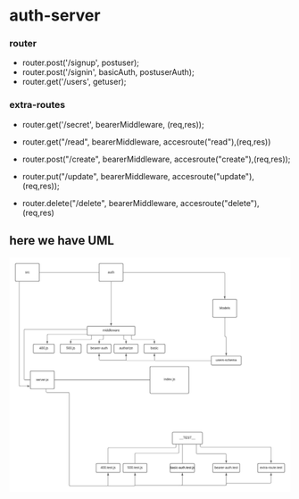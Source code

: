 # auth-server

### router

- router.post('/signup', postuser);
- router.post('/signin', basicAuth, postuserAuth);
- router.get('/users', getuser);

### extra-routes

- router.get('/secret', bearerMiddleware, (req,res));

- router.get("/read", bearerMiddleware, accesroute("read"),(req,res))

- router.post("/create", bearerMiddleware, accesroute("create"),(req,res));

- router.put("/update", bearerMiddleware, accesroute("update"),(req,res));

- router.delete("/delete", bearerMiddleware, accesroute("delete"),(req,res)


## here we have UML

![image](./asset/authserver.jpeg)